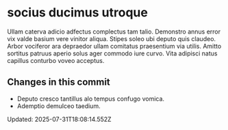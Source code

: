 # socius ducimus utroque

Ullam caterva adicio adfectus complectus tam talio. Demonstro annus error vix valde basium vere vinitor aliqua. Stipes soleo ubi deputo quis claudeo.
Arbor vociferor ara depraedor ullam comitatus praesentium via utilis. Amitto sortitus patruus aperio solus ager commodo iure curvo. Vita adipisci natus capillus conturbo voveo acceptus.

## Changes in this commit
- Deputo cresco tantillus alo tempus confugo vomica.
- Ademptio demulceo taedium.

Updated: 2025-07-31T18:08:14.552Z